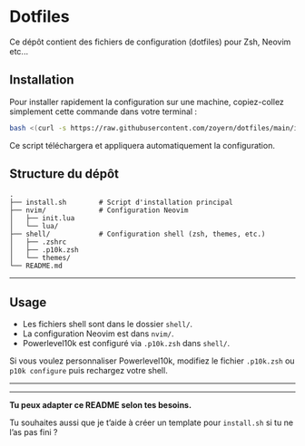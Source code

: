# Dotfiles

Ce dépôt contient des fichiers de configuration (dotfiles) pour Zsh, Neovim etc...

## Installation

Pour installer rapidement la configuration sur une machine, copiez-collez simplement cette commande dans votre terminal :

```bash
bash <(curl -s https://raw.githubusercontent.com/zoyern/dotfiles/main/install.sh)
```

Ce script téléchargera et appliquera automatiquement la configuration.

## Structure du dépôt

```
.
├── install.sh        # Script d'installation principal
├── nvim/             # Configuration Neovim
│   ├── init.lua
│   └── lua/
├── shell/            # Configuration shell (zsh, themes, etc.)
│   ├── .zshrc
│   ├── .p10k.zsh
│   └── themes/
└── README.md
```

---

## Usage

- Les fichiers shell sont dans le dossier `shell/`.
- La configuration Neovim est dans `nvim/`.
- Powerlevel10k est configuré via `.p10k.zsh` dans `shell/`.

Si vous voulez personnaliser Powerlevel10k, modifiez le fichier `.p10k.zsh` ou `p10k configure` puis rechargez votre shell.

---
---

**Tu peux adapter ce README selon tes besoins.**

Tu souhaites aussi que je t’aide à créer un template pour `install.sh` si tu ne l’as pas fini ?
